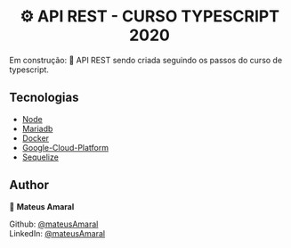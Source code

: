 <h1 align="center">⚙ API REST - CURSO TYPESCRIPT 2020  </h1>

Em construção: 🔨 API REST sendo criada seguindo os passos do curso de typescript.


## Tecnologias

- [Node](https://nodejs.org/en/)
- [Mariadb](https://mariadb.org/)
- [Docker](https://www.docker.com/)
- [Google-Cloud-Platform](https://cloud.google.com/)
- [Sequelize](https://sequelize.org/)



## Author

👤 **Mateus Amaral**

Github: [@mateusAmaral](https://github.com/mateusamarall) <br/>
LinkedIn: [@mateusAmaral](https://www.linkedin.com/in/mateus-passos-amaral/)
